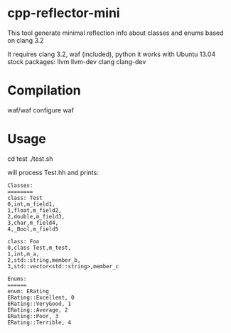 cpp-reflector-mini
==================

This tool generate minimal reflection info about classes and enums based on clang 3.2

It requires clang 3.2, waf (included), python
it works with Ubuntu 13.04 stock packages: llvm llvm-dev clang clang-dev

Compilation
===========
waf/waf configure
waf

Usage
=====
cd test
./test.sh

will process Test.hh and prints:

```
Classes:
========
class: Test
0,int,m_field1,
1,float,m_field2,
2,double,m_field3,
3,char,m_field4,
4,_Bool,m_field5

class: Foo
0,class Test,m_test,
1,int,m_a,
2,std::string,member_b,
3,std::vector<std::string>,member_c

Enums:
======
enum: ERating
ERating::Excellent, 0
ERating::VeryGood, 1
ERating::Average, 2
ERating::Poor, 3
ERating::Terrible, 4
```
